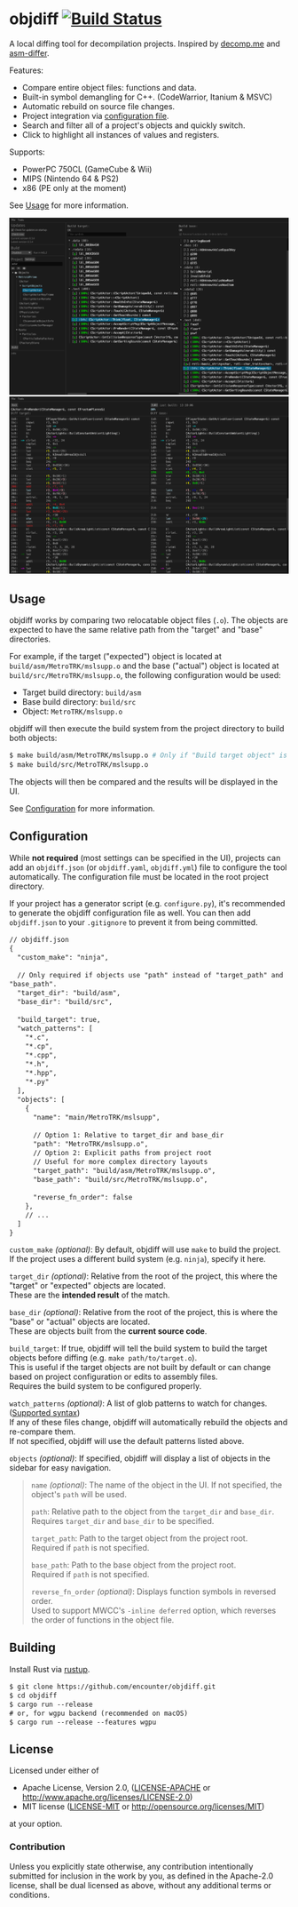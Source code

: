 # objdiff [![Build Status]][actions]

[Build Status]: https://github.com/encounter/objdiff/actions/workflows/build.yaml/badge.svg
[actions]: https://github.com/encounter/objdiff/actions

A local diffing tool for decompilation projects. Inspired by [decomp.me](https://decomp.me) and [asm-differ](https://github.com/simonlindholm/asm-differ).

Features:
- Compare entire object files: functions and data.
- Built-in symbol demangling for C++. (CodeWarrior, Itanium & MSVC)
- Automatic rebuild on source file changes.
- Project integration via [configuration file](#configuration).
- Search and filter all of a project's objects and quickly switch.
- Click to highlight all instances of values and registers.

Supports:
- PowerPC 750CL (GameCube & Wii)
- MIPS (Nintendo 64 & PS2)
- x86 (PE only at the moment)

See [Usage](#usage) for more information.

![Symbol Screenshot](assets/screen-symbols.png)
![Diff Screenshot](assets/screen-diff.png)

## Usage

objdiff works by comparing two relocatable object files (`.o`). The objects are expected to have the same relative path
from the "target" and "base" directories.

For example, if the target ("expected") object is located at `build/asm/MetroTRK/mslsupp.o` and the base ("actual")
object is located at `build/src/MetroTRK/mslsupp.o`, the following configuration would be used:

- Target build directory: `build/asm`
- Base build directory: `build/src`
- Object: `MetroTRK/mslsupp.o`

objdiff will then execute the build system from the project directory to build both objects:

```sh
$ make build/asm/MetroTRK/mslsupp.o # Only if "Build target object" is enabled
$ make build/src/MetroTRK/mslsupp.o
```

The objects will then be compared and the results will be displayed in the UI.

See [Configuration](#configuration) for more information.

## Configuration

While **not required** (most settings can be specified in the UI), projects can add an `objdiff.json` (or
`objdiff.yaml`, `objdiff.yml`) file to configure the tool automatically. The configuration file must be located in
the root project directory.

If your project has a generator script (e.g. `configure.py`), it's recommended to generate the objdiff configuration
file as well. You can then add `objdiff.json` to your `.gitignore` to prevent it from being committed.

```json5
// objdiff.json
{
  "custom_make": "ninja",

  // Only required if objects use "path" instead of "target_path" and "base_path".
  "target_dir": "build/asm",
  "base_dir": "build/src",

  "build_target": true,
  "watch_patterns": [
    "*.c",
    "*.cp",
    "*.cpp",
    "*.h",
    "*.hpp",
    "*.py"
  ],
  "objects": [
    {
      "name": "main/MetroTRK/mslsupp",

      // Option 1: Relative to target_dir and base_dir
      "path": "MetroTRK/mslsupp.o",
      // Option 2: Explicit paths from project root
      // Useful for more complex directory layouts
      "target_path": "build/asm/MetroTRK/mslsupp.o",
      "base_path": "build/src/MetroTRK/mslsupp.o",
      
      "reverse_fn_order": false
    },
    // ...
  ]
}
```

`custom_make` _(optional)_: By default, objdiff will use `make` to build the project.  
If the project uses a different build system (e.g. `ninja`), specify it here.

`target_dir` _(optional)_: Relative from the root of the project, this where the "target" or "expected" objects are located.  
These are the **intended result** of the match.

`base_dir` _(optional)_: Relative from the root of the project, this is where the "base" or "actual" objects are located.  
These are objects built from the **current source code**.

`build_target`: If true, objdiff will tell the build system to build the target objects before diffing (e.g.
  `make path/to/target.o`).  
This is useful if the target objects are not built by default or can change based on project configuration or edits
to assembly files.  
Requires the build system to be configured properly.

`watch_patterns` _(optional)_: A list of glob patterns to watch for changes.
([Supported syntax](https://docs.rs/globset/latest/globset/#syntax))  
If any of these files change, objdiff will automatically rebuild the objects and re-compare them.  
If not specified, objdiff will use the default patterns listed above.

`objects` _(optional)_: If specified, objdiff will display a list of objects in the sidebar for easy navigation.

> `name` _(optional)_: The name of the object in the UI. If not specified, the object's `path` will be used.
> 
> `path`: Relative path to the object from the `target_dir` and `base_dir`.  
> Requires `target_dir` and `base_dir` to be specified.
> 
> `target_path`: Path to the target object from the project root.  
> Required if `path` is not specified.
> 
> `base_path`: Path to the base object from the project root.  
> Required if `path` is not specified.
> 
> `reverse_fn_order` _(optional)_: Displays function symbols in reversed order.  
Used to support MWCC's `-inline deferred` option, which reverses the order of functions in the object file.

## Building

Install Rust via [rustup](https://rustup.rs).

```shell
$ git clone https://github.com/encounter/objdiff.git
$ cd objdiff
$ cargo run --release
# or, for wgpu backend (recommended on macOS)
$ cargo run --release --features wgpu
```

## License

Licensed under either of

* Apache License, Version 2.0, ([LICENSE-APACHE](LICENSE-APACHE) or http://www.apache.org/licenses/LICENSE-2.0)
* MIT license ([LICENSE-MIT](LICENSE-MIT) or http://opensource.org/licenses/MIT)

at your option.

### Contribution

Unless you explicitly state otherwise, any contribution intentionally submitted for inclusion in the work by you, as
defined in the Apache-2.0 license, shall be dual licensed as above, without any additional terms or conditions.
